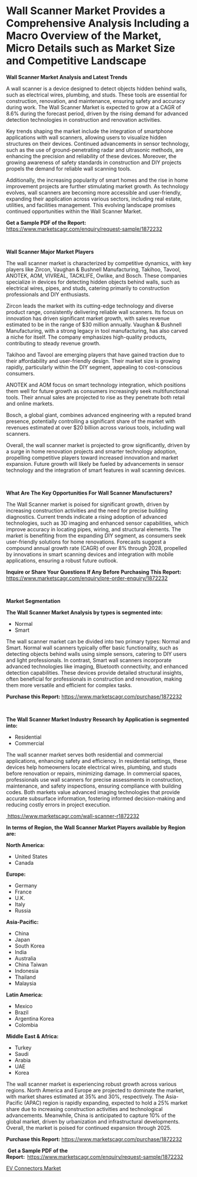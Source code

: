<p><h1>Wall Scanner Market Provides a Comprehensive Analysis Including a Macro Overview of the Market, Micro Details such as Market Size and Competitive Landscape</h1></p><p><strong>Wall Scanner Market Analysis and Latest Trends</strong></p>
<p><p>A wall scanner is a device designed to detect objects hidden behind walls, such as electrical wires, plumbing, and studs. These tools are essential for construction, renovation, and maintenance, ensuring safety and accuracy during work. The Wall Scanner Market is expected to grow at a CAGR of 8.6% during the forecast period, driven by the rising demand for advanced detection technologies in construction and renovation activities. </p><p>Key trends shaping the market include the integration of smartphone applications with wall scanners, allowing users to visualize hidden structures on their devices. Continued advancements in sensor technology, such as the use of ground-penetrating radar and ultrasonic methods, are enhancing the precision and reliability of these devices. Moreover, the growing awareness of safety standards in construction and DIY projects propels the demand for reliable wall scanning tools. </p><p>Additionally, the increasing popularity of smart homes and the rise in home improvement projects are further stimulating market growth. As technology evolves, wall scanners are becoming more accessible and user-friendly, expanding their application across various sectors, including real estate, utilities, and facilities management. This evolving landscape promises continued opportunities within the Wall Scanner Market.</p></p>
<p><strong>Get a Sample PDF of the Report:&nbsp;</strong> <a href="https://www.marketscagr.com/enquiry/request-sample/1872232?utm_campaign=1944&utm_medium=2&utm_source=Github&utm_content=ia&utm_term=10022025&utm_id=wall-scanner">https://www.marketscagr.com/enquiry/request-sample/1872232</a></p>
<p>&nbsp;</p>
<p><strong>Wall Scanner Major Market Players</strong></p>
<p><p>The wall scanner market is characterized by competitive dynamics, with key players like Zircon, Vaughan & Bushnell Manufacturing, Takihoo, Tavool, ANOTEK, AOM, VIVREAL, TACKLIFE, Owlike, and Bosch. These companies specialize in devices for detecting hidden objects behind walls, such as electrical wires, pipes, and studs, catering primarily to construction professionals and DIY enthusiasts.</p><p>Zircon leads the market with its cutting-edge technology and diverse product range, consistently delivering reliable wall scanners. Its focus on innovation has driven significant market growth, with sales revenue estimated to be in the range of $30 million annually. Vaughan & Bushnell Manufacturing, with a strong legacy in tool manufacturing, has also carved a niche for itself. The company emphasizes high-quality products, contributing to steady revenue growth.</p><p>Takihoo and Tavool are emerging players that have gained traction due to their affordability and user-friendly design. Their market size is growing rapidly, particularly within the DIY segment, appealing to cost-conscious consumers.</p><p>ANOTEK and AOM focus on smart technology integration, which positions them well for future growth as consumers increasingly seek multifunctional tools. Their annual sales are projected to rise as they penetrate both retail and online markets.</p><p>Bosch, a global giant, combines advanced engineering with a reputed brand presence, potentially controlling a significant share of the market with revenues estimated at over $20 billion across various tools, including wall scanners.</p><p>Overall, the wall scanner market is projected to grow significantly, driven by a surge in home renovation projects and smarter technology adoption, propelling competitive players toward increased innovation and market expansion. Future growth will likely be fueled by advancements in sensor technology and the integration of smart features in wall scanning devices.</p></p>
<p>&nbsp;</p>
<p><strong>What Are The Key Opportunities For Wall Scanner Manufacturers?</strong></p>
<p><p>The Wall Scanner market is poised for significant growth, driven by increasing construction activities and the need for precise building diagnostics. Current trends indicate a rising adoption of advanced technologies, such as 3D imaging and enhanced sensor capabilities, which improve accuracy in locating pipes, wiring, and structural elements. The market is benefiting from the expanding DIY segment, as consumers seek user-friendly solutions for home renovations. Forecasts suggest a compound annual growth rate (CAGR) of over 8% through 2028, propelled by innovations in smart scanning devices and integration with mobile applications, ensuring a robust future outlook.</p></p>
<p><strong>Inquire or Share Your Questions If Any Before Purchasing This Report:</strong> <a href="https://www.marketscagr.com/enquiry/pre-order-enquiry/1872232?utm_campaign=1944&utm_medium=2&utm_source=Github&utm_content=ia&utm_term=10022025&utm_id=wall-scanner">https://www.marketscagr.com/enquiry/pre-order-enquiry/1872232</a></p>
<p>&nbsp;</p>
<p><strong>Market Segmentation</strong></p>
<p><strong>The Wall Scanner Market Analysis by types is segmented into:</strong></p>
<p><ul><li>Normal</li><li>Smart</li></ul></p>
<p><p>The wall scanner market can be divided into two primary types: Normal and Smart. Normal wall scanners typically offer basic functionality, such as detecting objects behind walls using simple sensors, catering to DIY users and light professionals. In contrast, Smart wall scanners incorporate advanced technologies like imaging, Bluetooth connectivity, and enhanced detection capabilities. These devices provide detailed structural insights, often beneficial for professionals in construction and renovation, making them more versatile and efficient for complex tasks.</p></p>
<p><strong>Purchase this Report:&nbsp;</strong><a href="https://www.marketscagr.com/purchase/1872232?utm_campaign=1944&utm_medium=2&utm_source=Github&utm_content=ia&utm_term=10022025&utm_id=wall-scanner">https://www.marketscagr.com/purchase/1872232</a></p>
<p>&nbsp;</p>
<p><strong>The Wall Scanner Market Industry Research by Application is segmented into:</strong></p>
<p><ul><li>Residential</li><li>Commercial</li></ul></p>
<p><p>The wall scanner market serves both residential and commercial applications, enhancing safety and efficiency. In residential settings, these devices help homeowners locate electrical wires, plumbing, and studs before renovation or repairs, minimizing damage. In commercial spaces, professionals use wall scanners for precise assessments in construction, maintenance, and safety inspections, ensuring compliance with building codes. Both markets value advanced imaging technologies that provide accurate subsurface information, fostering informed decision-making and reducing costly errors in project execution.</p></p>
<p><a href="https://www.marketscagr.com/wall-scanner-r1872232?utm_campaign=1944&utm_medium=2&utm_source=Github&utm_content=ia&utm_term=10022025&utm_id=wall-scanner">&nbsp;https://www.marketscagr.com/wall-scanner-r1872232</a></p>
<p><strong>In terms of Region, the Wall Scanner Market Players available by Region are:</strong></p>
<p>
    <p> <strong> North America: </strong>
        <ul>
            <li>United States</li>
            <li>Canada</li>
        </ul>
        </p> 
    <p> <strong> Europe: </strong>
        <ul>
            <li>Germany</li>
            <li>France</li>
            <li>U.K.</li>
            <li>Italy</li>
            <li>Russia</li>
        </ul>
        </p> 
    <p> <strong> Asia-Pacific: </strong>
        <ul>
            <li>China</li>
            <li>Japan</li>
            <li>South Korea</li>
            <li>India</li>
            <li>Australia</li>
            <li>China Taiwan</li>
            <li>Indonesia</li>
            <li>Thailand</li>
            <li>Malaysia</li>
        </ul>
        </p> 
    <p> <strong> Latin America: </strong>
        <ul>
            <li>Mexico</li>
            <li>Brazil</li>
            <li>Argentina Korea</li>
            <li>Colombia</li>
        </ul>
        </p> 
    <p> <strong> Middle East & Africa: </strong>
        <ul>
            <li>Turkey</li>
            <li>Saudi</li>
            <li>Arabia</li>
            <li>UAE</li>
            <li>Korea</li>
        </ul>
    </p>
    </p>
<p><p>The wall scanner market is experiencing robust growth across various regions. North America and Europe are projected to dominate the market, with market shares estimated at 35% and 30%, respectively. The Asia-Pacific (APAC) region is rapidly expanding, expected to hold a 25% market share due to increasing construction activities and technological advancements. Meanwhile, China is anticipated to capture 10% of the global market, driven by urbanization and infrastructural developments. Overall, the market is poised for continued expansion through 2025.</p></p>
<p><strong>Purchase this Report: </strong><a href="https://www.marketscagr.com/purchase/1872232?utm_campaign=1944&utm_medium=2&utm_source=Github&utm_content=ia&utm_term=10022025&utm_id=wall-scanner">https://www.marketscagr.com/purchase/1872232</a></p>
<p>&nbsp;<strong>Get a Sample PDF of the Report:&nbsp;&nbsp;</strong><a href="https://www.marketscagr.com/enquiry/request-sample/1872232?utm_campaign=1944&utm_medium=2&utm_source=Github&utm_content=ia&utm_term=10022025&utm_id=wall-scanner">https://www.marketscagr.com/enquiry/request-sample/1872232</a></p>
<p><strong></strong></p>
<p><p><a href="https://github.com/MarciaRunte/Market-Research-Report-List-1/blob/main/ev-connectors-market.md?utm_campaign=1944&utm_medium=2&utm_source=Github&utm_content=ia&utm_term=10022025&utm_id=wall-scanner">EV Connectors Market</a></p></p>